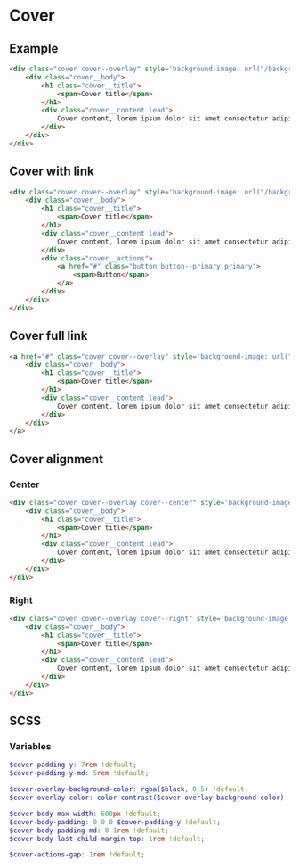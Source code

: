 <script setup>
import CoverView from '@/views/CoverView.vue';
</script>

# Cover

## Example

<CoverView example="example" />

```html
<div class="cover cover--overlay" style='background-image: url("/background.jpg");'>
    <div class="cover__body">
        <h1 class="cover__title">
            <span>Cover title</span>
        </h1>
        <div class="cover__content lead">
            Cover content, lorem ipsum dolor sit amet consectetur adipisicing elit. Adipisci, ipsam.
        </div>
    </div>
</div>
```

## Cover with link

<CoverView example="with-link" />

```html
<div class="cover cover--overlay" style='background-image: url("/background.jpg");'>
    <div class="cover__body">
        <h1 class="cover__title">
            <span>Cover title</span>
        </h1>
        <div class="cover__content lead">
            Cover content, lorem ipsum dolor sit amet consectetur adipisicing elit. Adipisci, ipsam.
        </div>
        <div class="cover__actions">
            <a href="#" class="button button--primary primary">
                <span>Button</span>
            </a>
        </div>
    </div>
</div>
```

## Cover full link

<CoverView example="full-link" />

```html
<a href="#" class="cover cover--overlay" style='background-image: url("/background.jpg");'>
    <div class="cover__body">
        <h1 class="cover__title">
            <span>Cover title</span>
        </h1>
        <div class="cover__content lead">
            Cover content, lorem ipsum dolor sit amet consectetur adipisicing elit. Adipisci, ipsam.
        </div>
    </div>
</a>
```

## Cover alignment

### Center

<CoverView example="alignment-center" />

```html
<div class="cover cover--overlay cover--center" style='background-image: url("/background.jpg");'>
    <div class="cover__body">
        <h1 class="cover__title">
            <span>Cover title</span>
        </h1>
        <div class="cover__content lead">
            Cover content, lorem ipsum dolor sit amet consectetur adipisicing elit. Adipisci, ipsam.
        </div>
    </div>
</div>
```

### Right

<CoverView example="alignment-right" />

```html
<div class="cover cover--overlay cover--right" style='background-image: url("/background.jpg");'>
    <div class="cover__body">
        <h1 class="cover__title">
            <span>Cover title</span>
        </h1>
        <div class="cover__content lead">
            Cover content, lorem ipsum dolor sit amet consectetur adipisicing elit. Adipisci, ipsam.
        </div>
    </div>
</div>
```

## SCSS

### Variables

```scss
$cover-padding-y: 7rem !default;
$cover-padding-y-md: 5rem !default;

$cover-overlay-background-color: rgba($black, 0.5) !default;
$cover-overlay-color: color-contrast($cover-overlay-background-color) !default;

$cover-body-max-width: 600px !default;
$cover-body-padding: 0 0 0 $cover-padding-y !default;
$cover-body-padding-md: 0 1rem !default;
$cover-body-last-child-margin-top: 1rem !default;

$cover-actions-gap: 1rem !default;
```

